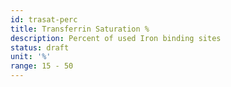 ```yaml
---
id: trasat-perc
title: Transferrin Saturation %
description: Percent of used Iron binding sites
status: draft
unit: '%'
range: 15 - 50
---
```


